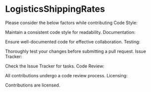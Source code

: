 # LogisticsShippingRates

Please consider the below factors while contributing
Code Style:

Maintain a consistent code style for readability.
Documentation:

Ensure well-documented code for effective collaboration.
Testing:

Thoroughly test your changes before submitting a pull request.
Issue Tracker:

Check the Issue Tracker for tasks.
Code Review:

All contributions undergo a code review process.
Licensing:

Contributions are licensed.

